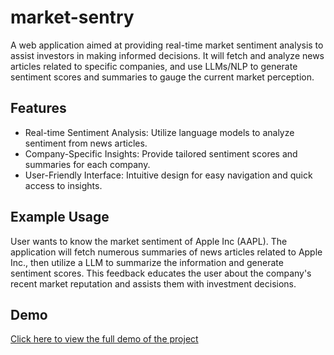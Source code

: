# market-sentry

A web application aimed at providing real-time market sentiment analysis to assist investors in making informed decisions. It will fetch and analyze news articles related to specific companies, and use LLMs/NLP to generate sentiment scores and summaries to gauge the current market perception.

## Features

- Real-time Sentiment Analysis: Utilize language models to analyze sentiment from news articles.
- Company-Specific Insights: Provide tailored sentiment scores and summaries for each company.
- User-Friendly Interface: Intuitive design for easy navigation and quick access to insights.

## Example Usage

User wants to know the market sentiment of Apple Inc (AAPL). The application will fetch numerous summaries of news articles related to Apple Inc., then utilize a LLM to summarize the information and generate sentiment scores. This feedback educates the user about the company's recent market reputation and assists them with investment decisions.

## Demo
[Click here to view the full demo of the project](https://www.youtube.com/watch?v=imoQJjcPCNU)

